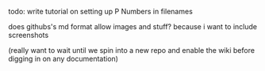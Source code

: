 todo: write tutorial on setting up P Numbers in filenames

does githubs's md format allow images and stuff? because i want to include screenshots

(really want to wait until we spin into a new repo and enable the wiki before digging in on any documentation)

